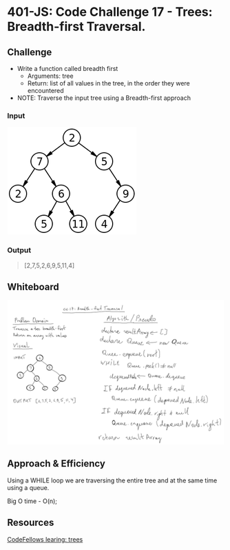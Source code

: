 # 401-JS: Code Challenge 17 - Trees: Breadth-first Traversal.

## Challenge

- Write a function called breadth first
  - Arguments: tree
  - Return: list of all values in the tree, in the order they were encountered
- NOTE: Traverse the input tree using a Breadth-first approach

### Input

![bt](input.png)

### Output

>[2,7,5,2,6,9,5,11,4]

## Whiteboard

![WB](WB17.png)

## Approach & Efficiency
<!-- What approach did you take? Why? What is the Big O space/time for this approach? -->

Using a WHILE loop we are traversing the entire tree and at the same time using a queue.

Big O time - O(n);


## Resources

[CodeFellows learing: trees](https://codefellows.github.io/common_curriculum/data_structures_and_algorithms/Code_401/class-15/resources/Trees.html)
